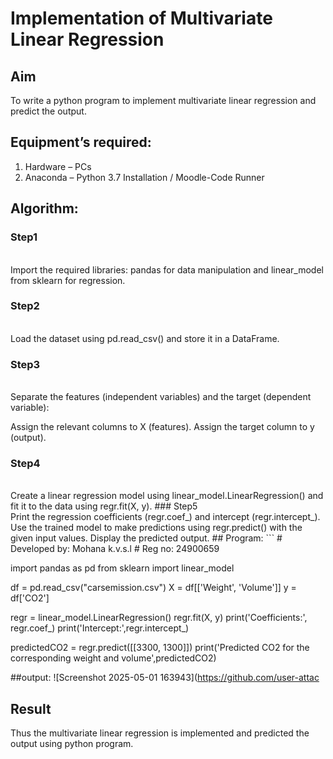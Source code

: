 # Implementation of Multivariate Linear Regression
## Aim
To write a python program to implement multivariate linear regression and predict the output.
## Equipment’s required:
1.	Hardware – PCs
2.	Anaconda – Python 3.7 Installation / Moodle-Code Runner
## Algorithm:
### Step1
<br>Import the required libraries: pandas for data manipulation and linear_model from sklearn for regression.

### Step2
<br>Load the dataset using pd.read_csv() and store it in a DataFrame.

### Step3
<br>Separate the features (independent variables) and the target (dependent variable):

Assign the relevant columns to X (features).
Assign the target column to y (output).

### Step4
<br>
Create a linear regression model using linear_model.LinearRegression() and fit it to the data using regr.fit(X, y).
### Step5
<br>Print the regression coefficients (regr.coef_) and intercept (regr.intercept_).
Use the trained model to make predictions using regr.predict() with the given input values.
Display the predicted output.
## Program:
```
# Developed by: Mohana k.v.s.l
# Reg no: 24900659

import pandas as pd
from sklearn import linear_model

df = pd.read_csv("carsemission.csv")
X = df[['Weight', 'Volume']]
y = df['CO2']

regr = linear_model.LinearRegression()
regr.fit(X, y)
print('Coefficients:', regr.coef_)
print('Intercept:',regr.intercept_)

predictedCO2 = regr.predict([[3300, 1300]])
print('Predicted CO2 for the corresponding weight and volume',predictedCO2)

##output:
![Screenshot 2025-05-01 163943](https://github.com/user-attac


## Result
Thus the multivariate linear regression is implemented and predicted the output using python program.



